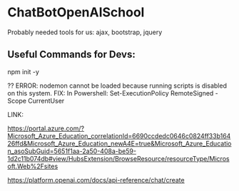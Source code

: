 # ChatBotOpenAISchool

Probably needed tools for us:  ajax, bootstrap, jquery


## Useful Commands for Devs:
npm init -y

?? ERROR: nodemon cannot be loaded because running scripts is disabled on this system.
FIX: In Powershell:	Set-ExecutionPolicy RemoteSigned -Scope CurrentUser



LINK:

https://portal.azure.com/?Microsoft_Azure_Education_correlationId=6690ccdedc0646c0824ff33b16426ffd&Microsoft_Azure_Education_newA4E=true&Microsoft_Azure_Education_asoSubGuid=5651f1aa-2a50-408a-be59-1d2c11b074db#view/HubsExtension/BrowseResource/resourceType/Microsoft.Web%2Fsites


https://platform.openai.com/docs/api-reference/chat/create